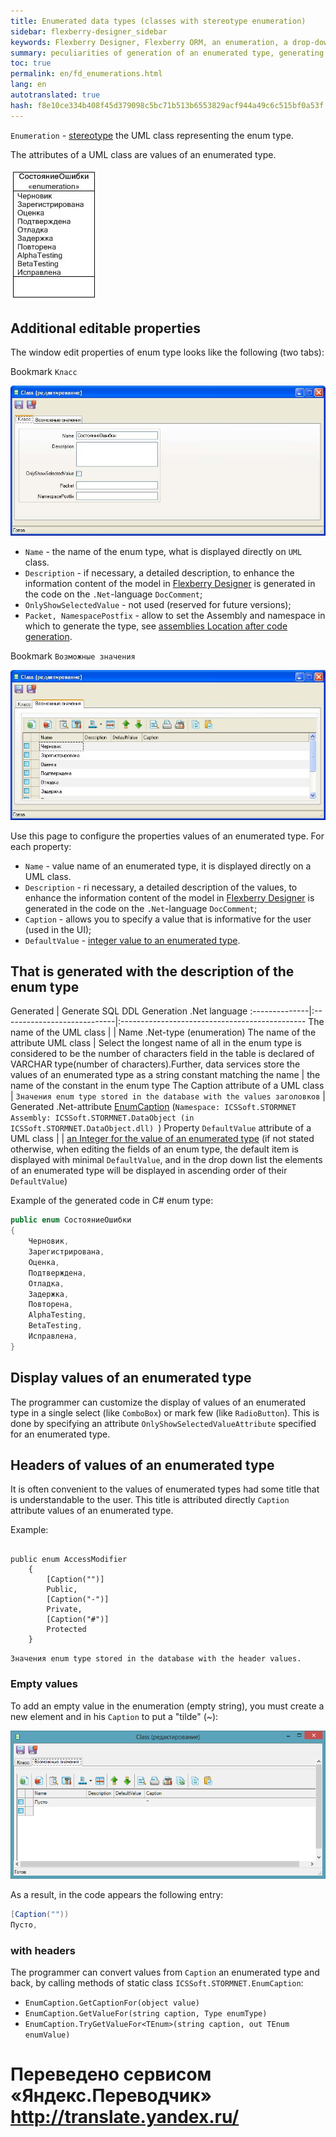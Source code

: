 ```yaml
--- 
title: Enumerated data types (classes with stereotype enumeration) 
sidebar: flexberry-designer_sidebar 
keywords: Flexberry Designer, Flexberry ORM, an enumeration, a drop-down list, emnumeration, enum, stereotype, generation, example, headings, dropdown 
summary: peculiarities of generation of an enumerated type, generating headers for an enumerated type, an example of generating the listing 
toc: true 
permalink: en/fd_enumerations.html 
lang: en 
autotranslated: true 
hash: f8e10ce334b408f45d379098c5bc71b513b6553829acf944a49c6c515bf0a53f 
--- 
```


`Enumeration` - [stereotype](fd_key-concepts.html) the UML class representing the enum type. 

The attributes of a UML class are values of an enumerated type. 

![](/images/pages/products/flexberry-designer/class-diagram/enumeration.jpg) 

## Additional editable properties 

The window edit properties of enum type looks like the following (two tabs): 

Bookmark `Класс` 

![](/images/pages/products/flexberry-designer/class-diagram/enumpropp1.jpg) 

* `Name` - the name of the enum type, what is displayed directly on `UML` class. 
* `Description` - if necessary, a detailed description, to enhance the information content of the model in [Flexberry Designer](fd_landing_page.html) is generated in the code on the `.Net`-language `DocComment`; 
* `OnlyShowSelectedValue` - not used (reserved for future versions); 
* `Packet, NamespacePostfix` - allow to set the Assembly and namespace in which to generate the type, see [assemblies Location after code generation](fo_location-assembly.html). 

Bookmark `Возможные значения` 

![](/images/pages/products/flexberry-designer/class-diagram/enumpropp2.jpg) 

Use this page to configure the properties values of an enumerated type. For each property: 

* `Name` - value name of an enumerated type, it is displayed directly on a UML class. 
* `Description` - ri necessary, a detailed description of the values, to enhance the information content of the model in [Flexberry Designer](fd_landing_page.html) is generated in the code on the `.Net`-language `DocComment`; 
* `Caption` - allows you to specify a value that is informative for the user (used in the UI); 
* `DefaultValue` - [integer value to an enumerated type](http://msdn.microsoft.com/en-us/library/sbbt4032(v=vs.71).aspx). 

## That is generated with the description of the enum type 

Generated | Generate SQL DDL Generation .Net language 
:--------------|:----------------------------|:---------------------------------------------- 
The name of the UML class | | Name .Net-type (enumeration) 
The name of the attribute UML class | Select the longest name of all in the enum type is considered to be the number of characters field in the table is declared of VARCHAR type(number of characters).Further, data services store the values of an enumerated type as a string constant matching the name | the name of the constant in the enum type 
The Caption attribute of a UML class | `Значения enum type stored in the database with the values заголовков` | Generated .Net-attribute [EnumCaption](fo_function-list.html) (`Namespace: ICSSoft.STORMNET Assembly: ICSSoft.STORMNET.DataObject (in ICSSoft.STORMNET.DataObject.dll) `) 
Property `DefaultValue` attribute of a UML class | | [an Integer for the value of an enumerated type](http://msdn.microsoft.com/en-us/library/sbbt4032(v=vs.71).aspx) (if not stated otherwise, when editing the fields of an enum type, the default item is displayed with minimal `DefaultValue`, and in the drop down list the elements of an enumerated type will be displayed in ascending order of their `DefaultValue`) 

Example of the generated code in C# enum type: 

```csharp
public enum СостояниеОшибки
{ 
    Черновик, 
    Зарегистрирована, 
    Оценка, 
    Подтверждена, 
    Отладка, 
    Задержка, 
    Повторена, 
    AlphaTesting, 
    BetaTesting, 
    Исправлена,
}
``` 

## Display values of an enumerated type 

The programmer can customize the display of values of an enumerated type in a single select (like `ComboBox`) or mark few (like `RadioButton`). This is done by specifying an attribute `OnlyShowSelectedValueAttribute` specified for an enumerated type. 

## Headers of values of an enumerated type 

It is often convenient to the values of enumerated types had some title that is understandable to the user. This title is attributed directly `Caption` attribute values of an enumerated type. 

Example: 
```

public enum AccessModifier
	{
		[Caption("")]
		Public,
		[Caption("-")]
		Private,
		[Caption("#")]
		Protected
	}
``` 

`Значения enum type stored in the database with the header values.` 

### Empty values 

To add an empty value in the enumeration (empty string), you must create a new element and in his `Caption` to put a "tilde" (~): 

![](/images/pages/products/flexberry-designer/class-diagram/enum-empty.png) 

As a result, in the code appears the following entry: 

```csharp
[Caption(""))
Пусто,
``` 

### with headers 

The programmer can convert values from `Caption` an enumerated type and back, by calling methods of static class `ICSSoft.STORMNET.EnumCaption`: 

* `EnumCaption.GetCaptionFor(object value)` 
* `EnumCaption.GetValueFor(string caption, Type enumType)` 
* `EnumCaption.TryGetValueFor<TEnum>(string caption, out TEnum enumValue)` 



 # Переведено сервисом «Яндекс.Переводчик» http://translate.yandex.ru/